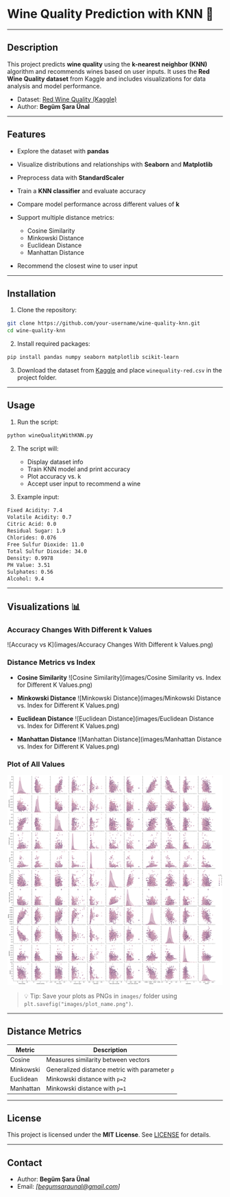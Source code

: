 # Wine Quality Prediction with KNN 🍷

---

## Description

This project predicts **wine quality** using the **k-nearest neighbor (KNN)** algorithm and recommends wines based on user inputs.
It uses the **Red Wine Quality dataset** from Kaggle and includes visualizations for data analysis and model performance.

* Dataset: [Red Wine Quality (Kaggle)](https://www.kaggle.com/datasets/uciml/red-wine-quality-cortez-et-al-2009?resource=download)
* Author: **Begüm Şara Ünal**

---

## Features

* Explore the dataset with **pandas**
* Visualize distributions and relationships with **Seaborn** and **Matplotlib**
* Preprocess data with **StandardScaler**
* Train a **KNN classifier** and evaluate accuracy
* Compare model performance across different values of **k**
* Support multiple distance metrics:

  * Cosine Similarity
  * Minkowski Distance
  * Euclidean Distance
  * Manhattan Distance
* Recommend the closest wine to user input

---

## Installation

1. Clone the repository:

```bash
git clone https://github.com/your-username/wine-quality-knn.git
cd wine-quality-knn
```

2. Install required packages:

```bash
pip install pandas numpy seaborn matplotlib scikit-learn
```

3. Download the dataset from [Kaggle](https://www.kaggle.com/datasets/uciml/red-wine-quality-cortez-et-al-2009?resource=download) and place `winequality-red.csv` in the project folder.

---

## Usage

1. Run the script:

```bash
python wineQualityWithKNN.py
```

2. The script will:

   * Display dataset info
   * Train KNN model and print accuracy
   * Plot accuracy vs. k
   * Accept user input to recommend a wine

3. Example input:

```
Fixed Acidity: 7.4
Volatile Acidity: 0.7
Citric Acid: 0.0
Residual Sugar: 1.9
Chlorides: 0.076
Free Sulfur Dioxide: 11.0
Total Sulfur Dioxide: 34.0
Density: 0.9978
PH Value: 3.51
Sulphates: 0.56
Alcohol: 9.4
```

---

## Visualizations 📊

### Accuracy Changes With Different k Values

![Accuracy vs K](images/Accuracy Changes With Different k Values.png)

### Distance Metrics vs Index

* **Cosine Similarity**
  ![Cosine Similarity](images/Cosine Similarity vs. Index for Different K Values.png)

* **Minkowski Distance**
  ![Minkowski Distance](images/Minkowski Distance vs. Index for Different K Values.png)

* **Euclidean Distance**
  ![Euclidean Distance](images/Euclidean Distance vs. Index for Different K Values.png)

* **Manhattan Distance**
  ![Manhattan Distance](images/Manhattan Distance vs. Index for Different K Values.png)

### Plot of All Values

![Plot of All Values](images/plotOfAllValues.png)

> 💡 Tip: Save your plots as PNGs in `images/` folder using `plt.savefig("images/plot_name.png")`.

---

## Distance Metrics

| Metric    | Description                                    |
| --------- | ---------------------------------------------- |
| Cosine    | Measures similarity between vectors            |
| Minkowski | Generalized distance metric with parameter `p` |
| Euclidean | Minkowski distance with `p=2`                  |
| Manhattan | Minkowski distance with `p=1`                  |

---

## License

This project is licensed under the **MIT License**. See [LICENSE](LICENSE) for details.

---

## Contact

* Author: **Begüm Şara Ünal**
* Email: *\[[begumsaraunal@gmail.com](mailto:[begumsaraunal@gmail.com)]*
